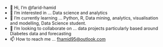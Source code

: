- 👋 Hi, I’m @farid-hamid
- 👀 I’m interested in ... Data science and analytics
- 🌱 I’m currently learning ... Python, R, Data mining, analytics, visualisation and modelling, Data Science student.
- 💞️ I’m looking to collaborate on ... data projects particularly based around Diabetes data and forecasting
- 📫 How to reach me ... fhamid95@outlook.com

<!---
farid-hamid/farid-hamid is a ✨ special ✨ repository because its `README.md` (this file) appears on your GitHub profile.
You can click the Preview link to take a look at your changes.
--->
